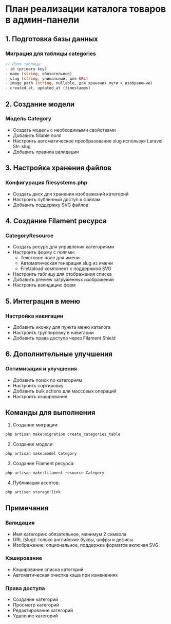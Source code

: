# План реализации каталога товаров в админ-панели

## 1. Подготовка базы данных

### Миграция для таблицы categories

```php
// Поля таблицы:
- id (primary key)
- name (string, обязательное)
- slug (string, уникальный, для URL)
- image_path (string, nullable, для хранения пути к изображению)
- created_at, updated_at (timestamps)
```

## 2. Создание модели

### Модель Category

-   Создать модель с необходимыми свойствами
-   Добавить fillable поля
-   Настроить автоматическое преобразование slug используя Laravel Str::slug
-   Добавить правила валидации

## 3. Настройка хранения файлов

### Конфигурация filesystems.php

-   Создать диск для хранения изображений категорий
-   Настроить публичный доступ к файлам
-   Добавить поддержку SVG файлов

## 4. Создание Filament ресурса

### CategoryResource

-   Создать ресурс для управления категориями
-   Настроить форму с полями:
    -   Текстовое поле для имени
    -   Автоматическая генерация slug из имени
    -   FileUpload компонент с поддержкой SVG
-   Настроить таблицу для отображения списка
-   Добавить preview загруженных изображений
-   Настроить валидацию форм

## 5. Интеграция в меню

### Настройка навигации

-   Добавить иконку для пункта меню каталога
-   Настроить группировку в навигации
-   Добавить права доступа через Filament Shield

## 6. Дополнительные улучшения

### Оптимизация и улучшения

-   Добавить поиск по категориям
-   Настроить сортировку
-   Добавить bulk actions для массовых операций
-   Настроить кэширование

## Команды для выполнения

1. Создание миграции:

```bash
php artisan make:migration create_categories_table
```

2. Создание модели:

```bash
php artisan make:model Category
```

3. Создание Filament ресурса:

```bash
php artisan make:filament-resource Category
```

4. Публикация ассетов:

```bash
php artisan storage:link
```

## Примечания

### Валидация

-   Имя категории: обязательное, минимум 2 символа
-   URL (slug): только английские буквы, цифры и дефисы
-   Изображение: опциональное, поддержка форматов включая SVG

### Кэширование

-   Кэширование списка категорий
-   Автоматическая очистка кэша при изменениях

### Права доступа

-   Создание категорий
-   Просмотр категорий
-   Редактирование категорий
-   Удаление категорий

